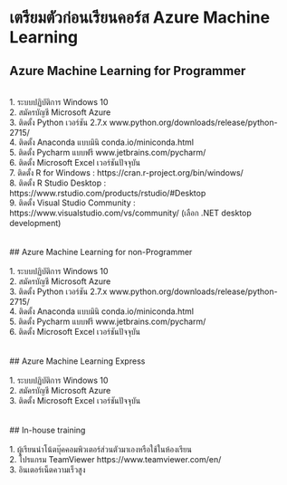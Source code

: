 # เตรียมตัวก่อนเรียนคอร์ส Azure Machine Learning <br>
## Azure Machine Learning for Programmer <br>
<br>
1. ระบบปฏิบัติการ Windows 10<br>
2. สมัครบัญชี Microsoft Azure<br>
3. ติดตั้ง Python เวอร์ชัน 2.7.x www.python.org/downloads/release/python-2715/<br>
4. ติดตั้ง Anaconda แบบมินิ conda.io/miniconda.html<br>
5. ติดตั้ง  Pycharm แบบฟรี www.jetbrains.com/pycharm/<br>
6. ติดตั้ง Microsoft Excel เวอร์ชันปัจจุบัน<br>
7. ติดตั้ง R for Windows : https://cran.r-project.org/bin/windows/<br>
8. ติดตั้ง R Studio Desktop : https://www.rstudio.com/products/rstudio/#Desktop<br>
9. ติดตั้ง Visual Studio Community : https://www.visualstudio.com/vs/community/ (เลือก .NET desktop development)<br>
<br><br>
## Azure Machine Learning for non-Programmer<br>
<br>
1. ระบบปฏิบัติการ Windows 10<br>
2. สมัครบัญชี Microsoft Azure<br>
3. ติดตั้ง Python เวอร์ชัน 2.7.x www.python.org/downloads/release/python-2715/<br>
4. ติดตั้ง Anaconda แบบมินิ conda.io/miniconda.html<br>
5. ติดตั้ง  Pycharm แบบฟรี www.jetbrains.com/pycharm/<br>
6. ติดตั้ง Microsoft Excel เวอร์ชันปัจจุบัน<br>
<br><br>
## Azure Machine Learning Express<br>
<br>
1. ระบบปฏิบัติการ Windows 10<br>
2. สมัครบัญชี Microsoft Azure<br>
3. ติดตั้ง Microsoft Excel เวอร์ชันปัจจุบัน<br>
<br><br>
## In-house training<br>
<br>
1. ผู้เรียนนำโน้ตบุ๊คคอมพิวเตอร์ส่วนตัวมาเองหรือใช้ในห้องเรียน<br>
2. โปรแกรม TeamViewer https://www.teamviewer.com/en/<br>
3. อินเตอร์เน็ตความเร็วสูง
